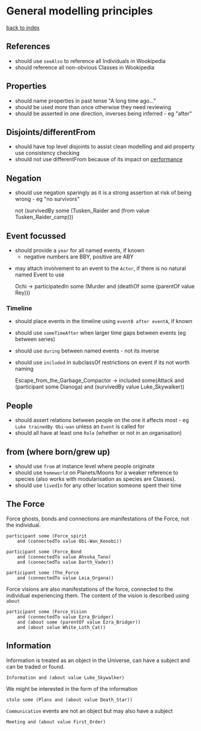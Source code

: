 # General modelling principles

[back to index](index.md)

## References

- should use `seeAlso` to reference all Individuals in Wookipedia
- should reference all non-obvious Classes in Wookipedia

## Properties

- should name properties in past tense "A long time ago..."
- should be used more than once otherwise they need reviewing
- should be asserted in one direction, inverses being inferred - eg "after"

## Disjoints/differentFrom

- should have top level disjoints to assist clean modelling and aid property use consistency checking
- should not use differentFrom because of its impact on [performance](performance.md)

## Negation

- should use negation sparingly as it is a strong assertion at risk of being wrong - eg "no survivors"


    not (survivedBy some (Tusken_Raider and (from value Tusken_Raider_camp)))

## Event focussed

* should provide a `year` for all named events, if known
  * negative numbers are BBY, positive are ABY  
- may attach involvement to an event to the `Actor`, if there is no natural named Event to use


    Ochi -> participatedIn some (Murder 
    and (deathOf some (parentOf value Rey)))

###  Timeline

- should place events in the timeline using `eventB after eventA`, if known
- should use `someTimeAfter` when larger time gaps between events (eg between series)
- should use `during` between named events - not its inverse
- should use `included` in subclassOf restrictions on event if its not worth naming


    Escape_from_the_Garbage_Compactor -> included some(Attack 
    and (participant some Dianoga)
    and (survivedBy value Luke_Skywalker))

## People

- should assert relations between people on the one it affects most - eg `Luke trainedBy Obi-wan` 
unless an `Event` is called for
- should all have at least one `Role` (whether or not in an organisation)


## from (where born/grew up)

- should use `from` at instance level where people originate
- should use `homeworld` on Planets/Moons for a weaker reference to species (also works with modularisation as species are Classes).
- should use `livedIn` for any other location someone spent their time 

## The Force

Force ghosts, bonds and connections are manifestations of the Force, not the individual.

    participant some (Force_spirit
        and (connectedTo value Obi-Wan_Kenobi))

    participant some (Force_Bond
        and (connectedTo value Ahsoka_Tano)
        and (connectedTo value Darth_Vader))
    
    participant some (The_Force
        and (connectedTo value Leia_Organa))

Force visions are also manifestations of the force, connected to the individual experiencing
them. The content of the vision is described using `about`

    participant some (Force_Vision
        and (connectedTo value Ezra_Bridger)
        and (about some (parentOf value Ezra_Bridger))
        and (about value White_Loth_Cat))

## Information

Information is treated as an object in the Universe, can have a subject and can be traded or found.

    Information and (about value Luke_Skywalker)

We might be interested in the form of the information

    stole some (Plans and (about value Death_Star))    

`Communication` events are not an object but may also have a subject

    Meeting and (about value First_Order)

